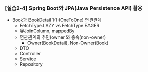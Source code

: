 ### [실습2-4] Spring Boot와 JPA(Java Persistence API) 활용

* Book과 BookDetail 1:1 (OneToOne) 연관관계
  * FetchType.LAZY vs FetchType.EAGER
  * @JoinColumn, mappedBy
  * 연관관계의 주인(owner 와 종속(non-owner)
    * Owner(BookDetail), Non-Owner(Book)
  * DTO
  * Controller
  * Service
  * Repository
#
